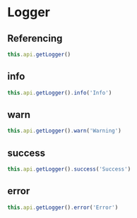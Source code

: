 # Logger

## Referencing
```ts
this.api.getLogger()
```

## info
```ts
this.api.getLogger().info('Info')
```

## warn
```ts
this.api.getLogger().warn('Warning')
```

## success
```ts
this.api.getLogger().success('Success')
```

## error
```ts
this.api.getLogger().error('Error')
```
